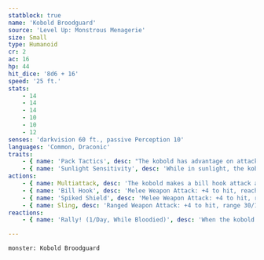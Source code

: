 ```yaml
---
statblock: true
name: 'Kobold Broodguard'
source: 'Level Up: Monstrous Menagerie'
size: Small
type: Humanoid
cr: 2
ac: 16
hp: 44
hit_dice: '8d6 + 16'
speed: '25 ft.'
stats:
    - 14
    - 14
    - 14
    - 10
    - 10
    - 12
senses: 'darkvision 60 ft., passive Perception 10'
languages: 'Common, Draconic'
traits:
    - { name: 'Pack Tactics', desc: "The kobold has advantage on attack rolls against a creature if at least one of the kobold's allies is within 5 feet of the creature and not incapacitated." }
    - { name: 'Sunlight Sensitivity', desc: 'While in sunlight, the kobold has disadvantage on attack rolls, as well as on Perception checks that rely on sight.' }
actions:
    - { name: Multiattack, desc: 'The kobold makes a bill hook attack and a spiked shield attack.' }
    - { name: 'Bill Hook', desc: 'Melee Weapon Attack: +4 to hit, reach 10 ft., one target. Hit: 5 (1d6 + 2) slashing damage, and if the target is a Medium or smaller creature, it makes a DC 12 Strength saving throw, falling prone on a failure.' }
    - { name: 'Spiked Shield', desc: 'Melee Weapon Attack: +4 to hit, reach 5 ft., one target. Hit: 5 (1d6 + 2) piercing damage.' }
    - { name: Sling, desc: 'Ranged Weapon Attack: +4 to hit, range 30/120 ft., one target. Hit: 4 (1d4 + 2) bludgeoning damage.' }
reactions:
    - { name: 'Rally! (1/Day, While Bloodied)', desc: 'When the kobold takes damage, it shouts a rallying cry. All kobolds within 30 feet that can hear it gain immunity to the frightened condition for 1 minute, and their next attack roll made before this effect ends deals an extra 1d4 damage.' }

---
```

```statblock
monster: Kobold Broodguard
```
